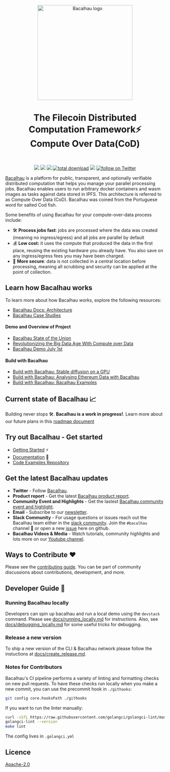 <!-- commenting out until we can fix the image logo [![CircleCI](https://dl.circleci.com/status-badge/img/null/filecoin-project/bacalhau/tree/main.svg?style=svg)](https://dl.circleci.com/status-badge/redirect/null/filecoin-project/bacalhau/tree/main)
-->

<!-- commenting out until we can fix the image logo [![CircleCI](https://dl.circleci.com/status-badge/img/null/filecoin-project/bacalhau/tree/main.svg?style=svg)](https://dl.circleci.com/status-badge/redirect/null/filecoin-project/bacalhau/tree/main)
-->
<p align="center">
  <a href="https://github.com/filecoin-project/bacalhau">
    <img src="https://github.com/filecoin-project/bacalhau/blob/dev/docs/images/bacalhau-fish.jpg" alt="Bacalhau logo" width="300"/>

  </a>
  </p>

<h1 align="center">The Filecoin Distributed Computation Framework⚡️ <br>Compute Over Data(CoD)</h1>
<br>

<p align="center">
    <a href="https://github.com/filecoin-project/bacalhau/blob/dev/LICENSE" alt="Contributors">
        <img src="https://img.shields.io/badge/license-Apache-green" /></a>  
    <a href="https://github.com/filecoin-project/bacalhau/releases/" alt="Release">
        <img src="https://img.shields.io/github/v/release/filecoin-project/bacalhau?display_name=tag" /></a>
    <a href="https://github.com/filecoin-project/bacalhau/pulse" alt="Activity">
        <img src="https://img.shields.io/github/commit-activity/m/filecoin-project/bacalhau" /></a>
    <a href="https://img.shields.io/github/downloads/filecoin-project/bacalhau/total">
        <img src="https://img.shields.io/github/downloads/filecoin-project/bacalhau/total" alt="total download"></a>
      <a href="https://filecoinproject.slack.com/" alt="Slack">
        <img src="https://img.shields.io/badge/slack-join_community-red.svg?color=0052FF&labelColor=090422&logo=slack" /></a>
    <a href="https://twitter.com/intent/follow?screen_name=BacalhauProject">
        <img src="https://img.shields.io/twitter/follow/BacalhauProject?style=social&logo=twitter" alt="follow on Twitter"></a>
</p>


[Bacalhau](https://www.bacalhau.org/) is a platform for public, transparent, and optionally verifiable distributed computation that helps you manage your parallel processing jobs. Bacalhau enables users to run arbitrary docker containers and wasm images as tasks against data stored in IPFS. This architecture is referred to as Compute Over Data (CoD). Bacalhau was coined from the Portuguese word for salted Cod fish.

Some benefits of using Bacalhau for your compute-over-data process include:

- 🛠 **Process jobs fast**: jobs are processed where the data was created (meaning no ingress/egress) and all jobs are parallel by default
- 💰 **Low cost:** it uses the compute that produced the data in the first place, reusing the existing hardware you already have. You also save on any ingress/egress fees you may have been charged.
- 🔐 **More secure**: data is not collected in a central location before processing, meaning all scrubbing and security can be applied at the point of collection.

## Learn how Bacalhau works

To learn more about how Bacalhau works, explore the following resources:
- [Bacalhau Docs: Architecture](https://docs.bacalhau.org/about-bacalhau/architecture)
- [Bacalhau Case Studies](https://www.bacalhau.org/casestudies/)

#### Demo and Overview of Project
- [Bacalhau State of the Union](https://www.youtube.com/watch?v=gAHaMsTknZM)
- [Revolutionizing the Big Data Age With Compute over Data](https://www.youtube.com/watch?v=RZopDyTJ1pk)
- [Bacalhau Demo July 1st](https://www.youtube.com/watch?v=4YHkmL4Ld74)

#### Build with Bacalhau
- [Build with Bacalhau: Stable diffusion on a GPU](https://www.youtube.com/watch?v=53uY48e1lis)
- [Build with Bacalhau: Analysing Ethereum Data with Bacalhau](https://www.youtube.com/watch?v=3b0kY13ugBo)
- [Build with Bacalhau: Bacalhau Examples](https://docs.bacalhau.org/examples/)


## Current state of Bacalhau 📈
Building never stops 🛠️.  **Bacalhau is a work in progress!**. Learn more about our future plans in this [roadmap document](https://www.starmaps.app/roadmap/github.com/filecoin-project/bacalhau/issues/1151)

## Try out Bacalhau - Get started

- [Getting Started](https://docs.bacalhau.org/getting-started/installation) ⚡
- [Documentation](https://docs.bacalhau.org/) :closed_book:
- [Code Examples Repository](https://github.com/bacalhau-project/examples)

## Get the latest Bacalhau updates 
- **Twitter** - Follow [Bacalhau](https://twitter.com/BacalhauProject).
- **Product report** - Get the latest [Bacalhau product report](https://bacalhau.substack.com/s/project-report).
- **Community Event and Highlights** - Get the lastest [Bacalhau community event and highlight](https://bacalhau.substack.com/s/cod-summit-highlight).
- **Email** - Subscribe to our [newsletter](https://bacalhau.substack.com/).
- **Slack Community** - For usage questions or issues reach out the Bacalhau team either in the  [slack community](https://filecoin.io/slack/). Join the `#bacalhau` channel :raising_hand: or open a new [issue](https://github.com/filecoin-project/bacalhau/issues) here on github.
- **Bacalhau Videos & Media** - Watch tutorials, community highlights and lots more on our [Youtube channel](https://www.youtube.com/@bacalhauproject).

## Ways to Contribute ❤️
Please see the [contributing guide](https://docs.bacalhau.org/community/ways-to-contribute). You can be part of community discussions about contributions, development, and more.

## Developer Guide 🧭

### Running Bacalhau locally

Developers can spin up bacalhau and run a local demo using the `devstack` command. 
Please see [docs/running_locally.md](docs/running_locally.md) for instructions.
Also, see [docs/debugging_locally.md](docs/debugging_locally.md) for some useful tricks for debugging.

### Release a new version

To ship a new version of the CLI & Bacalhau network please follow the instuctions at [docs/create_release.md](docs/create_release.md).

### Notes for Contributors

Bacalhau's CI pipeline performs a variety of linting and formatting checks on new pull requests. 
To have these checks run locally when you make a new commit, you can use the precommit hook in `./githooks`:

```bash
git config core.hooksPath ./githooks
```
If you want to run the linter manually:

```bash
curl -sSfL https://raw.githubusercontent.com/golangci/golangci-lint/master/install.sh | sudo sh -s -- -b /usr/local/go/bin
golangci-lint --version
make lint
```
The config lives in `.golangci.yml`

## Licence

[Apache-2.0](./LICENSE)
